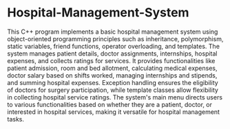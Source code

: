 # Hospital-Management-System

This C++ program implements a basic hospital management system using object-oriented programming principles such as inheritance, polymorphism, static variables, friend functions, operator overloading, and templates. The system manages patient details, doctor assignments, internships, hospital expenses, and collects ratings for services. It provides functionalities like patient admission, room and bed allotment, calculating medical expenses, doctor salary based on shifts worked, managing internships and stipends, and summing hospital expenses. Exception handling ensures the eligibility of doctors for surgery participation, while template classes allow flexibility in collecting hospital service ratings. The system's main menu directs users to various functionalities based on whether they are a patient, doctor, or interested in hospital services, making it versatile for hospital management tasks.
